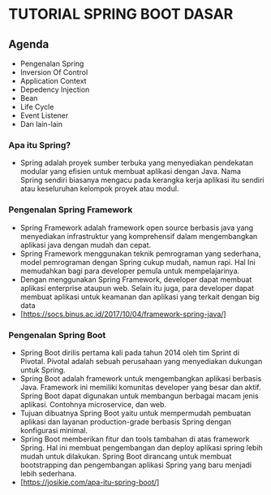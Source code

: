 # TUTORIAL SPRING BOOT DASAR


## Agenda

* Pengenalan Spring
* Inversion Of Control
* Application Context
* Depedency Injection
* Bean
* Life Cycle
* Event Listener
* Dan lain-lain

### Apa itu Spring?
* Spring adalah proyek sumber terbuka yang menyediakan pendekatan modular yang efisien untuk membuat aplikasi dengan Java. Nama Spring sendiri biasanya mengacu pada kerangka kerja aplikasi itu sendiri atau keseluruhan kelompok proyek atau modul.

### Pengenalan Spring Framework
* Spring Framework adalah framework open source berbasis java yang menyediakan infrastruktur yang komprehensif dalam mengembangkan aplikasi java dengan mudah dan cepat.
* Spring Framework menggunakan teknik pemrograman yang sederhana, model pemrograman dengan Spring cukup mudah, namun rapi. Hal Ini memudahkan bagi para developer pemula untuk mempelajarinya.
* Dengan menggunakan Spring Framework, developer dapat membuat aplikasi enterprise ataupun web. Selain itu juga, para developer dapat membuat aplikasi untuk keamanan dan aplikasi yang terkait dengan big data
* [https://socs.binus.ac.id/2017/10/04/framework-spring-java/]

### Pengenalan Spring Boot
* Spring Boot dirilis pertama kali pada tahun 2014 oleh tim Sprint di Pivotal. Pivotal adalah sebuah perusahaan yang menyediakan dukungan untuk Spring. 
* Spring Boot adalah framework untuk mengembangkan aplikasi berbasis Java. Framework ini memiliki komunitas developer yang besar dan aktif. Spring Boot dapat digunakan untuk membangun berbagai macam jenis aplikasi. Contohnya microservice, dan web. 
* Tujuan dibuatnya Spring Boot yaitu untuk mempermudah pembuatan aplikasi dan layanan production-grade berbasis Spring dengan konfigurasi minimal.
* Spring Boot memberikan fitur dan tools tambahan di atas framework Spring. Hal ini membuat pengembangan dan deploy aplikasi spring lebih mudah untuk dilakukan. Spring Boot dirancang untuk membuat bootstrapping dan pengembangan aplikasi Spring yang baru menjadi lebih sederhana.
* [https://josikie.com/apa-itu-spring-boot/]


